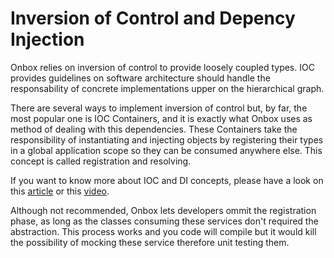 # Inversion of Control and Depency Injection

Onbox relies on inversion of control to provide loosely coupled types. IOC provides guidelines on software architecture should handle the responsability of concrete implementations upper on the hierarchical graph.

There are several ways to implement inversion of control but, by far, the most popular one is IOC Containers, and it is exactly what Onbox uses as method of dealing with this dependencies. These Containers take the responsibility of instantiating and injecting objects by registering their types in a global application scope so they can be consumed anywhere else. This concept is called registration and resolving.

 If you want to know more about IOC and DI concepts, please have a look on this [article](https://martinfowler.com/articles/injection.html) or this [video](https://www.youtube.com/watch?v=QtDTfn8YxXg&).

Although not recommended, Onbox lets developers ommit the registration phase, as long as the classes consuming these services don't required the abstraction. This process works and you code will compile but it would kill the possibility of mocking these service therefore unit testing them.
